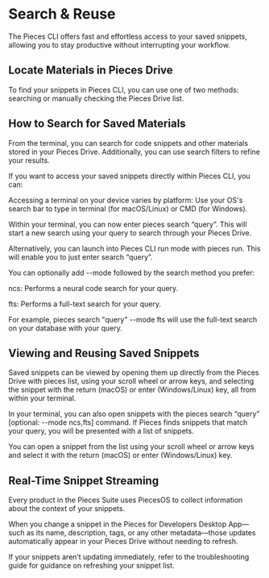 # Search & Reuse

The Pieces CLI offers fast and effortless access to your saved snippets, allowing you to stay productive without interrupting your workflow.

## Locate Materials in Pieces Drive

To find your snippets in Pieces CLI, you can use one of two methods: searching or manually checking the Pieces Drive list.

## How to Search for Saved Materials

From the terminal, you can search for code snippets and other materials stored in your Pieces Drive. Additionally, you can use search filters to refine your results.

If you want to access your saved snippets directly within Pieces CLI, you can:

Accessing a terminal on your device varies by platform: Use your OS's search bar to type in terminal (for macOS/Linux) or CMD (for Windows).

Within your terminal, you can now enter pieces search “query”. This will start a new search using your query to search through your Pieces Drive.

Alternatively, you can launch into Pieces CLI run mode with pieces run. This will enable you to just enter search “query”.



You can optionally add --mode followed by the search method you prefer:

ncs: Performs a neural code search for your query.

fts: Performs a full-text search for your query.

For example, pieces search "query" --mode fts will use the full-text search on your database with your query.

## Viewing and Reusing Saved Snippets

Saved snippets can be viewed by opening them up directly from the Pieces Drive with pieces list, using your scroll wheel or arrow keys, and selecting the snippet with the return (macOS) or enter (Windows/Linux) key, all from within your terminal.



In your terminal, you can also open snippets with the pieces search “query” [optional: --mode ncs,fts] command. If Pieces finds snippets that match your query, you will be presented with a list of snippets.

You can open a snippet from the list using your scroll wheel or arrow keys and select it with the return (macOS) or enter (Windows/Linux) key.



## Real-Time Snippet Streaming

Every product in the Pieces Suite uses PiecesOS to collect information about the context of your snippets.

When you change a snippet in the Pieces for Developers Desktop App—such as its name, description, tags, or any other metadata—those updates automatically appear in your Pieces Drive without needing to refresh.

If your snippets aren’t updating immediately, refer to the troubleshooting guide for guidance on refreshing your snippet list.